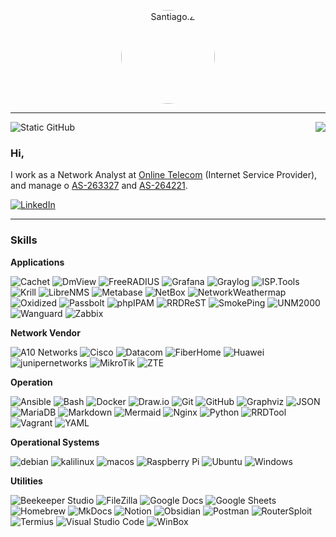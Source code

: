 <p align="center">
  <img src="https://avatars.githubusercontent.com/u/34222550?v=4" alt="Santiago.Z" style="border-radius: 50%; width: 150px; height: 150px; object-fit: cover;">
</p>

---

<img align='right' src="https://github-readme-stats.vercel.app/api?username=santiag0z&show_icons=true&theme=dark&include_all_commits=true&count_private=true"/>

<img src="https://img.shields.io/static/v1?label=Overview&message=Santiago.Z&color=f8efd4&style=for-the-badge&logo=GitHub" alt="Static GitHub">

### Hi, 

I work as a Network Analyst at [Online Telecom](https://onlinetelecom.com.br/) (Internet Service Provider), and manage o [AS-263327](https://as263327.peeringdb.com/) and [AS-264221](https://as264221.peeringdb.com/).

<p align="left">
  <a href="https://www.linkedin.com/in/santiago-z/" title="LinkedIn">
  <img src="https://img.shields.io/badge/-Linkedin-0e76a8?style=flat-square&logo=Linkedin&logoColor=white&link=LINK-DO-SEU-LINKEDIN" alt="LinkedIn"/></a>
</p>


---

###  Skills

**Applications**

![Cachet](https://img.shields.io/badge/-Cachet-333333?style=flat&logo=cachet)
![DmView](https://img.shields.io/badge/-DmView-333333?style=flat&logo=dmview)
![FreeRADIUS](https://img.shields.io/badge/-FreeRADIUS-333333?style=flat&logo=freeradius)
![Grafana](https://img.shields.io/badge/-Grafana-333333?style=flat&logo=grafana)
![Graylog](https://img.shields.io/badge/-ISP.Tools-333333?style=flat&logo=isptools)
![ISP.Tools](https://img.shields.io/badge/-Graylog-333333?style=flat&logo=graylog)
![Krill](https://img.shields.io/badge/-Krill-333333?style=flat&logo=krill)
![LibreNMS](https://img.shields.io/badge/-LibreNMS-333333?style=flat&logo=librenms)
![Metabase](https://img.shields.io/badge/-Metabase-333333?style=flat&logo=metabase)
![NetBox](https://img.shields.io/badge/-NetBox-333333?style=flat&logo=netbox)
![NetworkWeathermap](https://img.shields.io/badge/-Network%20Weathermap-333333?style=flat&logo=networkweathermap)
![Oxidized](https://img.shields.io/badge/-Oxidized-333333?style=flat&logo=oxidized)
![Passbolt](https://img.shields.io/badge/-Passbolt-333333?style=flat&logo=passbolt)
![phpIPAM](https://img.shields.io/badge/-phpIPAM-333333?style=flat&logo=phpipam)
![RRDReST](https://img.shields.io/badge/-RRDReST-333333?style=flat&logo=rrdrest)
![SmokePing](https://img.shields.io/badge/-smokePing-333333?style=flat&logo=smokePing)
![UNM2000](https://img.shields.io/badge/-UNM2000-333333?style=flat&logo=unm2000)
![Wanguard](https://img.shields.io/badge/-Wanguard-333333?style=flat&logo=wanguard)
![Zabbix](https://img.shields.io/badge/-Zabbix-333333?style=flat&logo=zabbix)


**Network Vendor**

![A10 Networks](https://img.shields.io/badge/-A10%20Networks-333333?style=flat&logo=a10networks)
![Cisco](https://img.shields.io/badge/-Cisco-333333?style=flat&logo=cisco)
![Datacom](https://img.shields.io/badge/-Datacom-333333?style=flat&logo=datacom)
![FiberHome](https://img.shields.io/badge/-FiberHome-333333?style=flat&logo=fiberhome)
![Huawei](https://img.shields.io/badge/-Huawei-333333?style=flat&logo=huawei)
![junipernetworks](https://img.shields.io/badge/-Juniper%20Networks-333333?style=flat&logo=junipernetworks)
![MikroTik](https://img.shields.io/badge/-MikroTik-333333?style=flat&logo=mikroTik)
![ZTE](https://img.shields.io/badge/-ZTE-333333?style=flat&logo=zte)


**Operation**

![Ansible](https://img.shields.io/badge/-Ansible-333333?style=flat&logo=ansible)
![Bash](https://img.shields.io/badge/-Bash-333333?style=flat&logo=gnubash)
![Docker](https://img.shields.io/badge/-Docker-333333?style=flat&logo=docker)
![Draw.io](https://img.shields.io/badge/-Draw.io-333333?style=flat&logo=diagramsdotnet)
![Git](https://img.shields.io/badge/-Git-333333?style=flat&logo=git)
![GitHub](https://img.shields.io/badge/-GitHub-333333?style=flat&logo=github)
![Graphviz](https://img.shields.io/badge/-Graphviz-333333?style=flat&logo=graphviz)
![JSON](https://img.shields.io/badge/-JSON-333333?style=flat&logo=json)
![MariaDB](https://img.shields.io/badge/-MariaDB-333333?style=flat&logo=mariadb)
![Markdown](https://img.shields.io/badge/-Markdown-333333?style=flat&logo=Markdown)
![Mermaid](https://img.shields.io/badge/-Mermaid-333333?style=flat&logo=mermaid)
![Nginx](https://img.shields.io/badge/-Nginx-333333?style=flat&logo=nginx)
![Python](https://img.shields.io/badge/-Python-333333?style=flat&logo=python)
![RRDTool](https://img.shields.io/badge/-RRDTool-333333?style=flat&logo=rrdtool)
![Vagrant](https://img.shields.io/badge/-Vagrant-333333?style=flat&logo=vagrant)
![YAML](https://img.shields.io/badge/-YAML-333333?style=flat&logo=yaml)

**Operational Systems**

![debian](https://img.shields.io/badge/-Debian-333333?style=flat&logo=debian)
![kalilinux](https://img.shields.io/badge/-Kali%20Linux-333333?style=flat&logo=kalilinux)
![macos](https://img.shields.io/badge/-macOS-333333?style=flat&logo=macos)
![Raspberry Pi](https://img.shields.io/badge/-Raspberry%20Pi-333333?style=flat&logo=raspberrypi)
![Ubuntu](https://img.shields.io/badge/-Ubuntu-333333?style=flat&logo=ubuntu)
![Windows](https://img.shields.io/badge/-Windows-333333?style=flat&logo=windows)

**Utilities**

![Beekeeper Studio](https://img.shields.io/badge/-Beekeeper%20Studio-333333?style=flat&logo=beekeeper)
![FileZilla](https://img.shields.io/badge/-FileZilla-333333?style=flat&logo=fileZilla)
![Google Docs](https://img.shields.io/badge/-Google%20Docs-333333?style=flat&logo=googledocs)
![Google Sheets](https://img.shields.io/badge/-Google%20Sheets-333333?style=flat&logo=googlesheets)
![Homebrew](https://img.shields.io/badge/-Homebrew-333333?style=flat&logo=homebrew)
![MkDocs](https://img.shields.io/badge/-MkDocs-333333?style=flat&logo=Markdown)
![Notion](https://img.shields.io/badge/-Notion-333333?style=flat&logo=notion)
![Obsidian](https://img.shields.io/badge/-Obsidian-333333?style=flat&logo=Obsidian)
![Postman](https://img.shields.io/badge/-Postman-333333?style=flat&logo=postman)
![RouterSploit](https://img.shields.io/badge/-RouterSploit-333333?style=flat&logo=routersploit)
![Termius](https://img.shields.io/badge/-Termius-333333?style=flat&logo=termius)
![Visual Studio Code](https://img.shields.io/badge/-Visual%20Studio%20Code-333333?style=flat&logo=visual-studio-code&logoColor=007ACC)
![WinBox](https://img.shields.io/badge/-WinBox-333333?style=flat&logo=mikroTik)
